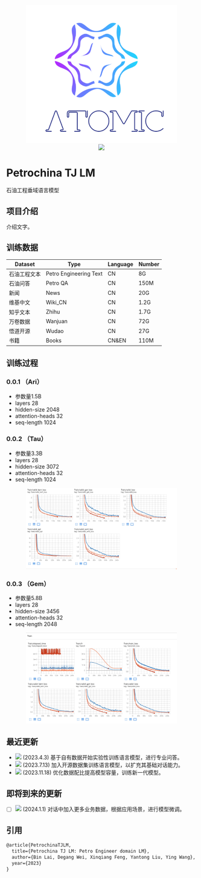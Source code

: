 <p align="center">
  <img src="imgs/logo.png" width=400px/>
  <br/>
  <img src="https://img.shields.io/badge/Version-0.0.3--alpha-brightgreen">
  <br/>
</p>




# Petrochina TJ LM
石油工程垂域语言模型

## 项目介绍
 介绍文字。

## 训练数据

| Dataset         | Type                     | Language |  Number |
|-----------------|--------------------------|----------|---------|
| 石油工程文本    | Petro Engineering Text   | CN       | 8G      |
| 石油问答        | Petro QA                 | CN       | 150M    |
| 新闻            | News                     | CN       | 20G     |
| 维基中文        | Wiki_CN                  | CN       | 1.2G    |
| 知乎文本        | Zhihu                    | CN       | 1.7G    | 
| 万卷数据        | Wanjuan                  | CN       | 72G     | 
| 悟道开源        | Wudao                    | CN       | 27G     | 
| 书籍            | Books                    | CN&EN    | 110M    | 



## 训练过程

### 0.0.1 （Ari）
- 参数量1.5B
- layers 28
- hidden-size 2048
- attention-heads 32
- seq-length 1024

### 0.0.2 （Tau）
- 参数量3.3B
- layers 28
- hidden-size 3072
- attention-heads 32
- seq-length 1024
<p align="center">
  <img src="imgs/train_loss_2.jpg" width=400px/>
  <br/>
</p>

### 0.0.3 （Gem）
- 参数量5.8B
- layers 28
- hidden-size 3456
- attention-heads 32
- seq-length 2048
<p align="center">
  <img src="imgs/train_loss_3.jpg" width=400px/>
  <br/>
</p>


## 最近更新
- <img src="https://img.shields.io/badge/Version-0.0.1--alpha-brightgreen"> (2023.4.3) 基于自有数据开始实验性训练语言模型，进行专业问答。
- <img src="https://img.shields.io/badge/Version-0.0.2--alpha-brightgreen"> (2023.7.13) 加入开源数据集训练语言模型，以扩充其基础对话能力。
- <img src="https://img.shields.io/badge/Version-0.0.3--alpha-brightgreen"> (2023.11.18) 优化数据配比提高模型容量，训练新一代模型。

## 即将到来的更新 
- [ ] <img src="https://img.shields.io/badge/Version-0.0.4--alpha-brightgreen"> (2024.1.1) 对话中加入更多业务数据，根据应用场景，进行模型微调。




## 引用
```
@article{PetrochinaTJLM,
  title={Petrochina TJ LM: Petro Engineer domain LM},
  author={Bin Lai, Degang Wei, Xinqiang Feng, Yantong Liu, Ying Wang},
  year={2023}
}
```

